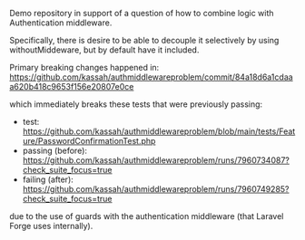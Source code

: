 Demo repository in support of a question of how to combine logic with Authentication middleware.

Specifically, there is desire to be able to decouple it selectively by using withoutMiddeware, but by default have it included.

Primary breaking changes happened in:
https://github.com/kassah/authmiddlewareproblem/commit/84a18d6a1cdaaa620b418c9653f156e20807e0ce

which immediately breaks these tests that were previously passing:
- test: https://github.com/kassah/authmiddlewareproblem/blob/main/tests/Feature/PasswordConfirmationTest.php
- passing (before): https://github.com/kassah/authmiddlewareproblem/runs/7960734087?check_suite_focus=true
- failing (after): https://github.com/kassah/authmiddlewareproblem/runs/7960749285?check_suite_focus=true


due to the use of guards with the authentication middleware (that Laravel Forge uses internally).
